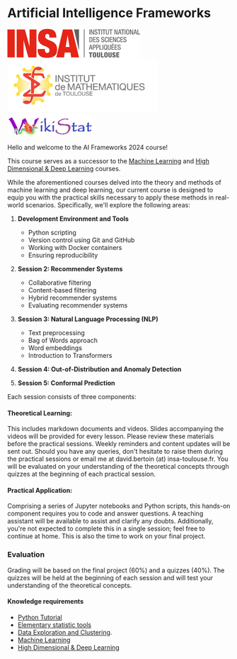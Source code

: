 # Artificial Intelligence Frameworks
[![INSA](img/logo-insa.jpg)](https://www.insa-toulouse.fr/fr/index.html)
[<img src="img/IMT.jpg" alt="drawing" height="120"/>](https://www.math.univ-toulouse.fr/)
[<img src="img/wikistat.jpg" alt="drawing" height="50"/>](https://github.com/wikistat)
<!-- [`Data Science`](http://www.math.insa-toulouse.fr/fr/enseignement.html)  -->


Hello and welcome to the AI Frameworks 2024 course!

This course serves as a successor to the [Machine Learning](https://github.com/wikistat/Apprentissage) and [High Dimensional & Deep Learning](https://github.com/wikistat/High-Dimensional-Deep-Learning) courses. 

While the aforementioned courses delved into the theory and methods of machine learning and deep learning, our current course is designed to equip you with the practical skills necessary to apply these methods in real-world scenarios. Specifically, we'll explore the following areas:

1. **Development Environment and Tools**
    - Python scripting
    - Version control using Git and GitHub
    - Working with Docker containers
    - Ensuring reproducibility

2. **Session 2: Recommender Systems**
    - Collaborative filtering
    - Content-based filtering
    - Hybrid recommender systems
    - Evaluating recommender systems

3. **Session 3: Natural Language Processing (NLP)**
    - Text preprocessing
    - Bag of Words approach
    - Word embeddings
    - Introduction to Transformers

4. **Session 4: Out-of-Distribution and Anomaly Detection**
    

5. **Session 5: Conformal Prediction**
    

Each session consists of three components:  

#### Theoretical Learning:
This includes markdown documents and videos. Slides accompanying the videos will be provided for every lesson. Please review these materials before the practical sessions. Weekly reminders and content updates will be sent out. Should you have any queries, don't hesitate to raise them during the practical sessions or email me at david.bertoin (at) insa-toulouse.fr.
You will be evaluated on your understanding of the theoretical concepts through quizzes at the beginning of each practical session.

#### Practical Application:
Comprising a series of Jupyter notebooks and Python scripts, this hands-on component requires you to code and answer questions. A teaching assistant will be available to assist and clarify any doubts. Additionally, you're not expected to complete this in a single session; feel free to continue at home. This is also the time to work on your final project.

<!-- #### Final Project:
In teams of 4-5, you'll harness the knowledge gained throughout the course. The project encompasses two major tasks: constructing a movie recommender system with a user interface, and crafting a reinforcement learning agent to navigate a video game, while elucidating its decisions using XAI tools. While an hour is dedicated at the end of each practical session for this, additional work at home is anticipated. Upon course completion, you'll be expected to present a Docker image of your project along with its GitHub repository. Further specifics will be shared during the practical sessions. -->

### Evaluation
Grading will be based on the final project (60%) and a quizzes (40%). The quizzes will be held at the beginning of each session and will test your understanding of the theoretical concepts.

<!-- **NB**: Some contents from previous years are still available on the repository (like **Spark**) but are not treated anymore.  -->

#### Knowledge requirements

<!-- - [R Tutorial](https://github.com/wikistat/Intro-R) -->
- [Python Tutorial](https://github.com/wikistat/Intro-Python)
- [Elementary statistic tools](https://github.com/wikistat/StatElem)
- [Data Exploration and Clustering](https://github.com/wikistat/Exploration). 
- [Machine Learning](https://github.com/wikistat/Apprentissage)
- [High Dimensional & Deep Learning](https://github.com/wikistat/High-Dimensional-Deep-Learning)


